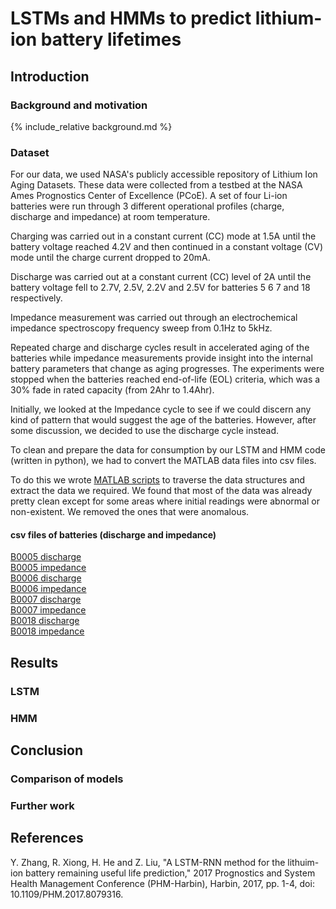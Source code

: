 <script src="https://cdn.mathjax.org/mathjax/latest/MathJax.js?config=TeX-AMS-MML_HTMLorMML" type="text/javascript"></script>
# LSTMs and HMMs to predict lithium-ion battery lifetimes

## Introduction

### Background and motivation

{% include_relative background.md %}

### Dataset
For our data, we used NASA's publicly accessible repository of Lithium Ion Aging Datasets. These data were collected from a testbed at the NASA Ames Prognostics Center of Excellence (PCoE).  A set of four Li-ion batteries were run through 3 different operational profiles (charge, discharge and impedance) at room temperature.

Charging was carried out in a constant current (CC) mode at 1.5A until the battery voltage reached 4.2V and then continued in a constant voltage (CV) mode until the charge current dropped to 20mA.

Discharge was carried out at a constant current (CC) level of 2A until the battery voltage fell to 2.7V, 2.5V, 2.2V and 2.5V for batteries 5 6 7 and 18 respectively.

Impedance measurement was carried out through an electrochemical impedance spectroscopy frequency sweep from 0.1Hz to 5kHz.

Repeated charge and discharge cycles result in accelerated aging of the batteries while impedance measurements provide insight into the internal battery parameters that change as aging progresses.
The experiments were stopped when the batteries reached end-of-life (EOL) criteria, which was a 30% fade in rated capacity (from 2Ahr to 1.4Ahr).

Initially, we looked at the Impedance cycle to see if we could discern any kind of pattern that would suggest the age of the batteries. However, after some discussion, we decided to use the discharge cycle instead.

To clean and prepare the data for consumption by our LSTM and HMM code (written in python), we had to convert the MATLAB data files into csv files.

To do this we wrote [MATLAB scripts](https://cs4641team4summer2020.github.io/matlab) to traverse the data structures and extract the data we required. We found that most of the data was already pretty clean except for some areas where initial readings were abnormal or non-existent. We removed the ones that were anomalous.



#### csv files of batteries (discharge and impedance)

[B0005 discharge](https://cs4641team4summer2020.github.io/datasets/B0005-discharge.csv)  
[B0005 impedance](https://cs4641team4summer2020.github.io/datasets/B0005-impedance.csv)  
[B0006 discharge](https://cs4641team4summer2020.github.io/datasets/B0006-discharge.csv)  
[B0006 impedance](https://cs4641team4summer2020.github.io/datasets/B0006-impedance.csv)  
[B0007 discharge](https://cs4641team4summer2020.github.io/datasets/B0007-discharge.csv)  
[B0007 impedance](https://cs4641team4summer2020.github.io/datasets/B0007-impedance.csv)  
[B0018 discharge](https://cs4641team4summer2020.github.io/datasets/B0018-discharge.csv)  
[B0018 impedance](https://cs4641team4summer2020.github.io/datasets/B0018-impedance.csv)

## Results

### LSTM

### HMM

## Conclusion

### Comparison of models

### Further work

## References

Y. Zhang, R. Xiong, H. He and Z. Liu, "A LSTM-RNN method for the lithuim-ion battery remaining useful life prediction," 2017 Prognostics
and System Health Management Conference (PHM-Harbin), Harbin, 2017, pp. 1-4, doi: 10.1109/PHM.2017.8079316.
